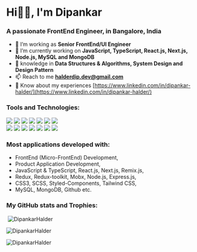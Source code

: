 <h1>Hi👋🏻, I'm Dipankar</h1>
<h3>A passionate FrontEnd Engineer, in Bangalore, India</h3>

- 🔭 I’m working as **Senior FrontEnd/UI Engineer**
- 🔭 I’m currently working on **JavaScript, TypeScript, React.js, Next.js, Node.js, MySQL and MongoDB**
- 🌱 knowledge in **Data Structures & Algorithms, System Design and Design Pattern**
- 📫 Reach to me **[halderdip.dev@gmail.com](mailto:halderdip.dev@gmail.com)**
- 📄 Know about my experiences [https://www.linkedin.com/in/dipankar-halder/](https://www.linkedin.com/in/dipankar-halder/)


<h3>Tools and Technologies:</h3>

![](https://img.shields.io/badge/JavaScript-informational?style=flat&logo=JAVASCRIPT&logoColor=000000&color=FFFF00)
![](https://img.shields.io/badge/TypeScript-informational?style=flat&logo=TYPESCRIPT&logoColor=white&color=007acc)
![](https://img.shields.io/badge/React-informational?style=flat&logo=REACT&logoColor=ffffff&color=16abed)
![](https://img.shields.io/badge/Next.js-informational?style=flat&logo=next.js&logoColor=white&color=000000)
![](https://img.shields.io/badge/Redux-informational?style=flat&logo=redux&logoColor=white&color=764abc)
![](https://img.shields.io/badge/Node.js-informational?style=flat&logo=node.js&logoColor=white&color=6DA55F)
![](https://img.shields.io/badge/Express.js-informational?style=flat&logo=express&logoColor=white&color=7e7e7e)
<br />
![](https://img.shields.io/badge/Mysql-informational?style=flat&logo=mysql&logoColor=white&color=F29111)
![](https://img.shields.io/badge/MongoDB-informational?style=flat&logo=mongodb&logoColor=white&color=4DB33D)
![](https://img.shields.io/badge/HTML5-informational?style=flat&logo=HTML5&logoColor=white&color=e34c26)
![](https://img.shields.io/badge/CSS3-informational?style=flat&logo=CSS3&logoColor=white&color=0074d9)
![](https://img.shields.io/badge/SASS-informational?style=flat&logo=SASS&logoColor=ffffff&color=c76494)
![](https://img.shields.io/badge/github-informational?style=flat&logo=github&logoColor=white&color=000000)
![](https://img.shields.io/badge/Tailwind-informational?style=flat&logo=Tailwind-CSS&logoColor=white&color=19adb3)


<h3>Most applications developed with:</h3>

- FrontEnd (Micro-FrontEnd) Development,
- Product Application Development,
- JavaScript & TypeScript, React.js, Next.js, Remix.js,
- Redux, Redux-toolkit, Mobx, Node.js, Express.js,
- CSS3, SCSS, Styled-Components, Tailwind CSS, 
- MySQL, MongoDB, Github etc.

<h3>My GitHub stats and Trophies:</h3>

<p>&nbsp;<img align="center" src="https://github-readme-stats.vercel.app/api?username=DipankarHalder&show_icons=true&locale=en" alt="DipankarHalder" /></p>

<p><img align="center" src="https://github-readme-streak-stats.herokuapp.com/?user=DipankarHalder&" alt="DipankarHalder" /></p>

<p><img align="center" src="https://github-readme-stats.vercel.app/api/top-langs/?username=DipankarHalder&hide_border=false&include_all_commits=false&count_private=false&layout=compact" alt="DipankarHalder" /></p>
